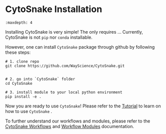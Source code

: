 # CytoSnake Installation

```{toctree}
:maxdepth: 4
```

Installing CytoSnake is very simple! The only requires ...
Currently, CytoSnake is not `pip` nor `conda` installable.

However, one can install `CytoSnake` package through github by following these steps:

```text
# 1. clone repo
git clone https://github.com/WayScience/CytoSnake.git


# 2. go into `CytoSnake` folder
cd CytoSnake

# 3. install module to your local python environment
pip install -e . 
```

Now you are ready to use `CytoSnake`! Please refer to the [Tutorial](./tutorial.md) to learn on how to use `CytoSnake` .

To further understand our workflows and modules, please refer to the [CytoSnake Workflows](./workflows.md) and [Workflow Modules](./workflow-modules.md) documentation.
